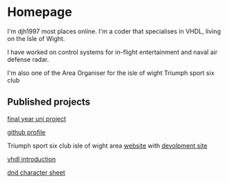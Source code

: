 # Homepage

I'm djh1997 most places online. I'm a coder that specialises in VHDL, living on the Isle of Wight.

I have worked on control systems for in-flight entertainment and naval air defense radar.

I'm also one of the Area Organiser for the isle of wight Triumph sport six club

## Published projects

[final year uni project](uni.hawkins.engineer)

[github profile](it.hawkins.engineer)

Triumph sport six club isle of wight area [website](iow.triumphsportsix.club) with [devolpment site](dev.triumphsportsix.club)

[vhdl introduction](https://djh1997.github.io/radar-work-experience/)

[dnd character sheet](dnd.hawkins.engineer)

